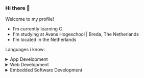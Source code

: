 ### Hi there 👋
Welcome to my profile!

- I’m currently learning C
- I'm studying at Avans Hogeschool | Breda, The Netherlands
- I'm located in the Netherlands

Languages i know:

<details>
  <summary>App Development</summary>
  - C# (.NET, .NET MAUI) <br>
  - Java <br> 
  - Python
</details>

<details>
  <summary>Web Development</summary>
  - HTML <br>
  - CSS <br>
  - SQL <br>
  - PHP <br>
  - Javascript/Typescript (beginner)
</details>

<details>
  <summary>Embedded Software Development</summary>
  - C (Arduino, Esp32) <br>
</details>
